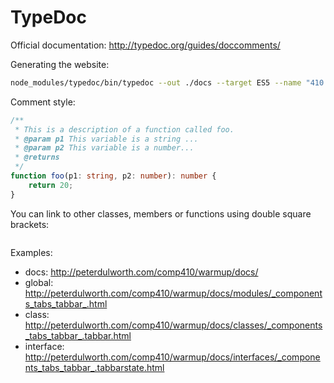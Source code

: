 # TypeDoc

Official documentation: http://typedoc.org/guides/doccomments/

Generating the website:

```bash
node_modules/typedoc/bin/typedoc --out ./docs --target ES5 --name "410 Warmup Project FrontEnd" --mode modules ./src
```

Comment style:

```typescript
/**
 * This is a description of a function called foo.
 * @param p1 This variable is a string ...
 * @param p2 This variable is a number...
 * @returns 
 */
function foo(p1: string, p2: number): number {
    return 20;
}
```

You can link to other classes, members or functions using double square brackets:

```

```

Examples:

- docs: http://peterdulworth.com/comp410/warmup/docs/
- global: http://peterdulworth.com/comp410/warmup/docs/modules/_components_tabs_tabbar_.html
- class: http://peterdulworth.com/comp410/warmup/docs/classes/_components_tabs_tabbar_.tabbar.html
- interface: http://peterdulworth.com/comp410/warmup/docs/interfaces/_components_tabs_tabbar_.tabbarstate.html

